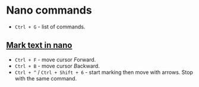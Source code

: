 # Nano commands

* `Ctrl + G` - list of commands.


## [Mark text in nano](https://www.codementor.io/codementorteam/linux-terminal-text-editor--getting-started-with-nano-qleapztlo)

* `Ctrl + F` - move cursor *F*orward.
* `Ctrl + B` - move cursor *B*ackward.
* `Ctrl + ^` / `Ctrl + Shift + 6` - start marking then move with arrows. 
Stop with the same command.